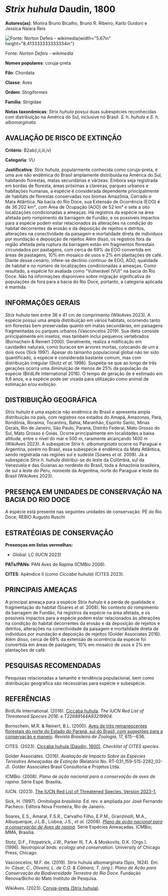 # *Strix huhula* Daudin, 1800

**Autores(as)**: Monira Bruno Bicalho, Bruno R. Ribeiro, Karlo Guidoni e Jessica Naiara Reis

![Fonte: Norton Defeis - wikimedia](media/rId20.jpg){width="5.67in" height="8.413333333333334in"}

Fonte: *Norton Defeis - wikimedia*

**Nomes populares**: coruja-preta

**Filo**: Chordata

**Classe**: Aves

**Ordem**: Strigiformes

**Família**: Strigidae

**Notas taxonômicas**: *Strix huhula* possui duas subespécies reconhecidas com distribuição na América do Sul, inclusive no Brasil: *S. h. huhula* e *S. h. albomarginata*.

## AVALIAÇÃO DE RISCO DE EXTINÇÃO

**Critério**: B2ab(i,ii,iii,iv)

**Categoria**: VU

**Justificativa**: *Strix huhula*, popularmente conhecida como coruja-preta, é uma ave não endêmica do Brasil amplamente distribuída na América do Sul, habitando florestas, matas secundárias e várzeas. Embora seja registrada em bordas de floresta, áreas próximas a clareiras, parques urbanos e habitações humanas, a espécie é considerada dependente principalmente de habitats de florestas conservadas nos biomas Amazônia, Cerrado e Mata Atlântica. Na bacia do Rio Doce, sua Extensão de Ocorrência (EOO) é de 36.202 km², com Área de Ocupação (AOO) de 52 km² e sete a oito localizações condicionadas a ameaças. Há registros da espécie na área afetada pelo rompimento da barragem de Fundão, e os possíveis impactos para a espécie podem estar relacionados às alterações na condição do habitat decorrentes da erosão e da deposição de rejeitos e detritos, alterações na conectividade da paisagem e mortalidade direta de indivíduos por inundação e deposição
de rejeitos Além disso, os registros fora da região afetada pela ruptura da barragem estão em fragmentos florestais circundados por pastagens, com cerca de 69% da EOO convertida em áreas de pastagens, 10% em mosaico de usos e 2% em plantações de café. Diante desse cenário, infere-se declínio contínuo de EOO, AOO, qualidade de habitat e no número de localizações condicionadas a ameaças. Como resultado, a espécie foi avaliada como "Vulnerável (VU)" na bacia do Rio Doce. Não há informações disponíveis sobre migração significativa de populações de fora para a bacia do Rio Doce, portanto, a categoria aplicada é mantida.

## INFORMAÇÕES GERAIS

*Strix huhula* tem entre 36 e 41 cm de comprimento (WikiAves 2023). A espécie possui uma ampla distribuição em vários habitats, ocorrendo tanto em florestas bem preservadas quanto em matas secundárias, em paisagens fragmentadas ou parques urbanos (Vasconcelos 2019). Sua dieta consiste principalmente em insetos, mas também inclui pequenos vertebrados (Bornschein & Reinert 2000). Geralmente, realiza a nidificação em cavidades naturais, como buracos em árvores mortas, colocando de um a dois ovos (Sick 1997). Apesar do tamanho populacional global não ter sido quantificado, a espécie é considerada bastante comum, mas com distribuição irregular (Stotz *et al.* 1996). Suspeita-se que ao longo de três gerações ocorra uma diminuição de menos de 25% da população da espécie (BirdLife International 2016). O tempo de geração de é estimado em 9,6 anos, e a espécie pode ser visada para utilização como animal de estimação e/ou exibição.

## DISTRIBUIÇÃO GEOGRÁFICA

*Strix huhula* é uma espécie não endêmica do Brasil e apresenta ampla distribuição no país, com registros nos estados do Amapá, Amazonas, Pará, Rondônia, Roraima, Tocantins, Bahia, Maranhão, Espírito Santo, Minas Gerais, Rio de Janeiro, São Paulo, Paraná, Distrito Federal, Mato Grosso do Sul, Mato Grosso e Goiás. Ocorre principalmente em localidades a baixa altitude, entre o nível do mar e 500 m, raramente alcançando 1400 m (WikiAves 2023). A subespécie *Strix h. albomarginata* ocorre no Paraguai e Argentina, porém no Brasil, essa subespécie é endêmica da Mata Atlântica, sendo registrada nas regiões sul e sudeste (Soares *et al.* 2008). Já a subespécie *Strix h. huhula* distribui-se do leste da Colômbia, sul da Venezuela e das Guianas ao nordeste do Brasil, toda a Amazônia brasileira, de sul a leste do Peru, noroeste da Argentina, norte do Paraguai e leste do Brasil (WikiAves 2023).

## PRESENÇA EM UNIDADES DE CONSERVAÇÃO NA BACIA DO RIO DOCE

A espécie está presente nas seguintes unidades de conservação: PE do Rio Doce; REBIO Augusto Ruschi

## ESTRATÉGIAS DE CONSERVAÇÃO

**Presenças em listas vermelhas:**

-   Global: LC (IUCN 2023)

**PATs/PANs**: PAN Aves de Rapina (ICMBio 2008).

**CITES**: Apêndice II (como *Ciccaba huhula*) (CITES 2023).

## PRINCIPAIS AMEAÇAS

A principal ameaça para a espécie *Strix huhula* é a perda de qualidade e fragmentação do habitat (Soares *et al.* 2008). No contexto do rompimento da barragem de Fundão, há registros da espécie na área afetada, e os possíveis impactos para a espécie podem estar relacionados às alterações na condição do habitat decorrentes da erosão e da deposição de rejeitos e detritos, alterações na conectividade da paisagem e mortalidade direta de indivíduos por inundação e deposição de rejeitos (Golder Associates 2016). Além disso, cerca de 69% da extensão de ocorrência da espécie foi convertida em áreas de pastagem, 10% em mosaico de usos e 2% em plantações de café.

## PESQUISAS RECOMENDADAS

Pesquisas relacionadas a tamanho e tendência populacional, bem como distribuição geográfica são necessárias para espécie e subespécie.

## REFERÊNCIAS

BirdLife International. (2016). [Ciccaba huhula](https://dx.doi.org/10.2305/IUCN.UK.2016-3.RLTS.T22689144A93219904.en).  *The IUCN Red List of Threatened Species 2016: e.T22689144A93219904.*

Bornschein, M.R. & Reinert, B.L. (2000). [Aves de três remanescentes florestais do norte do Estado do Paraná, sul do Brasil, com sugestões para a conservação e manejo](https://doi.org/10.1590/S0101-81752000000300008). *Revista Brasileira de Zoologia*, 17, 615--636.

CITES. (2023). [Ciccaba huhula (Daudin, 1800)](https://checklist.cites.org/#/en/search/output_layout=alphabetical&level_of_listing=0&show_synonyms=1&show_author=1&show_english=1&show_spanish=1&show_french=1&scientific_name=Ciccaba+huhula&page=1&per_page=20).  *Checklist of CITES species*.

Golder Associates. (2016). *Avaliação de Impacto Sobre as Espécies Terrestres Ameaçadas de Extinção* (Relatório No.  RT-031_159-515-2282_02-J). Golder Associates Brasil Consultoria e Projetos Ltda.

ICMBio. (2008). *Plano de ação nacional para a conservação de aves de rapina*. Série Espé. Brasília.

IUCN. (2023). [The IUCN Red List of Threatened Species. Version 2023-1.](https://www.iucnredlist.org.)

Sick, H. (1997). *Ornitologia brasileira*. Ed. rev. e ampliada por José Fernando Pacheco. Editora Nova Fronteira, Rio de Janeiro.

Soares, E.S., Amaral, F.S.R., Carvalho Filho, E.P.M., Granzinolli, M.A., Albuquerque, J.L.B., Lisboa, J.S., *et al.* (2008). [*Plano de ação nacional para a conservação de Aves de rapina*](https://www.gov.br/icmbio/ptbr/assuntos/biodiversidade/pan/pan-aves-de-rapina).  Série Espécies Ameaçadas. ICMBio; MMA, Brasília.

Stotz, D.F., Fitzpatrick, J.W., Parker III, T.A. & Moskovits, D.K.  (Orgs.). (1996). *Neotropical birds: ecology and conservation*.  University of Chicago Press, Chicago.

Vasconcelos, M.F. de. (2019). Strix huhula albomarginata (Spix, 1824).  Em: *In: Cäsar, C., Oliveira, L. de C.O. & Câmara, T. (org.). Plano de Ação para Conservação da Biodiversidade Terrestre do Rio Doce.* Fundação Renova/Bicho do Mato Instituto de Pesquisa.

WikiAves. (2023). [Coruja-preta (Strix huhula)](https://www.wikiaves.com.br/wiki/coruja-preta).
